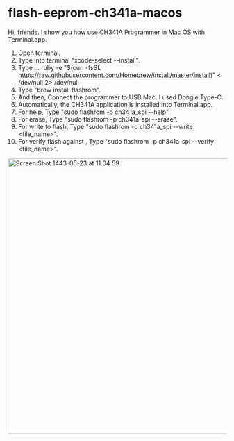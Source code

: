 # flash-eeprom-ch341a-macos

Hi, friends. I show you how use CH341A Programmer in Mac OS with Terminal.app.

1. Open terminal.
2. Type into terminal "xcode-select --install".
3. Type ...
ruby -e "$(curl -fsSL https://raw.githubusercontent.com/Homebrew/install/master/install)" < /dev/null 2> /dev/null
4. Type "brew install flashrom".
5. And then, Connect the programmer to USB Mac. I used Dongle Type-C.
6. Automatically, the CH341A application is installed into Terminal.app.
7. For help, Type "sudo flashrom -p ch341a_spi --help".
7. For erase, Type "sudo flashrom -p ch341a_spi --erase".
8. For write <file> to flash, Type "sudo flashrom -p ch341a_spi --write <file_name>".
9. For verify flash against <file>, Type "sudo flashrom -p ch341a_spi --verify <file_name>".
  

<img width="634" alt="Screen Shot 1443-05-23 at 11 04 59" src="https://user-images.githubusercontent.com/40708744/147526841-bd9e72e5-d6fa-4677-b665-65d88ae30e05.png">
